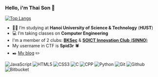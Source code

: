 ### Hello, i'm **Thai Son** :wave: 

[![Top Langs](https://github-readme-stats.vercel.app/api/top-langs/?username=iamironman1233&layout=compact&theme=tokyonight)](https://github.com/iamironman1233/github-readme-stats) 
- :student: I’m studying at **Hanoi University of Science & Technology** (**HUST**) 
- :computer: I’m taking classes on **Computer Engineering**
- I'm a member of 2 clubs: [**BKSec**](https://www.facebook.com/atttbkhn) & [**SOICT Innovation Club** (**SINNO**)](https://www.facebook.com/SINNOclub) 
- My username in CTF is **Spid3r** :spider:
- :black_nib: [My blog](https://iamironman1233.github.io/) :pencil2:

![JavaScript](https://img.shields.io/badge/-JavaScript-black?style=flat&logo=javascript)
![HTML5](https://img.shields.io/badge/-HTML5-E34F26?style=flat&logo=html5&logoColor=white)
![CSS3](https://img.shields.io/badge/-CSS3-1572B6?style=flat&logo=css3)
![C](https://img.shields.io/badge/-C-1572B6?style=flat&logo=c)
![CPP](https://img.shields.io/badge/-C++-1572B6?style=flat&logo=c%2B%2B)
![Python](https://img.shields.io/badge/-python-blue?style=flat&logo=python)
![Git](https://img.shields.io/badge/-Git-black?style=flat&logo=git)
![Github](https://img.shields.io/badge/-Github-black?style=flat&logo=github)
![Bitbucket](https://img.shields.io/badge/-Bitbucket-blue?style=flat&logo=bitbucket)

